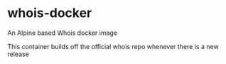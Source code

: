 # whois-docker
An Alpine based Whois docker image

This container builds off the official whois repo whenever there is a new release
